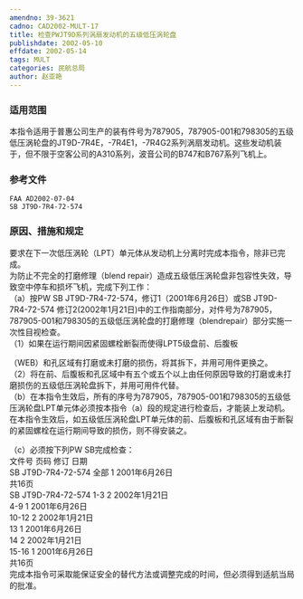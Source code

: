 ```yaml
---
amendno: 39-3621  
cadno: CAD2002-MULT-17  
title: 检查PWJT9D系列涡扇发动机的五级低压涡轮盘  
publishdate: 2002-05-10  
effdate: 2002-05-14  
tags: MULT  
categories: 民航总局  
author: 赵亚艳  
---
```

  
### 适用范围  
本指令适用于普惠公司生产的装有件号为787905，787905-001和798305的五级低压涡轮盘的JT9D-7R4E，-7R4E1，-7R4G2系列涡扇发动机。这些发动机装于，但不限于空客公司的A310系列，波音公司的B747和B767系列飞机上。  
  
<!--more-->  
### 参考文件  
    FAA AD2002-07-04  
    SB JT9D-7R4-72-574  
  
### 原因、措施和规定  
要求在下一次低压涡轮（LPT）单元体从发动机上分离时完成本指令，除非已完成。  
    为防止不完全的打磨修理（blend repair）造成五级低压涡轮盘非包容性失效，导致空中停车和损坏飞机，完成下列工作：  
   （a）按PW SB JT9D-7R4-72-574，修订1（2001年6月26日）或SB JT9D-7R4-72-574 修订2(2002年1月21日)中的工作指南部分，对件号为787905，787905-001和798305的五级低压涡轮盘的打磨修理（blendrepair）部分实施一次性目视检查。  
    （1）如果在运行期间因紧固螺栓断裂而使得LPT5级盘前、后腹板  
      
（WEB）和孔区域有打磨或未打磨的损伤，将其拆下，并用可用件更换之。  
    （2）将在前、后腹板和孔区域中有五个或五个以上由任何原因导致的打磨或未打磨损伤的五级低压涡轮盘拆下，并用可用件代替。  
   （b）在本指令生效后，所有的序号为787905，787905-001和798305的五级低压涡轮盘LPT单元体必须按本指令（a）段的规定进行检查后，才能装上发动机。在本指令生效后，如五级低压涡轮盘LPT单元体的前、后腹板和孔区域有由于断裂的紧固螺栓在运行期间导致的损伤，则不得安装之。  
  
   （c）必须按下列PW SB完成检查：  
      文件号   页码  修订   日期  
SB JT9D-7R4-72-574  全部  1  2001年6月26日  
共16页  
SB JT9D-7R4-72-574  1-3  2  2002年1月21日  
4-9  1  2001年6月26日  
                          10-12   2  2002年1月21日  
13  1  2001年6月26日  
14  2  2002年1月21日  
                          15-16   1  2001年6月26日  
共16页  
    完成本指令可采取能保证安全的替代方法或调整完成的时间，但必须得到适航当局的批准。  
